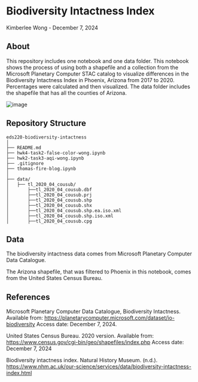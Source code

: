 # Biodiversity Intactness Index

Kimberlee Wong - December 7, 2024

## About

This repository includes one notebook and one data folder. This notebook shows the process of using both a shapefile and a collection from the Microsoft Planetary Computer STAC catalog to visualize differences in the Biodiversity Intactness Index in Phoenix, Arizona from 2017 to 2020. Percentages were calculated and then visualized. The data folder includes the shapefile that has all the counties of Arizona.

![image](https://www.nhm.ac.uk/content/dam/nhmwww/our-science/Data/biodiversity-indicators/global-map-bii-two-column.jpg.thumb.1920.1920.jpg)

## Repository Structure
```
eds220-biodiversity-intactness
│
├── README.md                     
├── hwk4-task2-false-color-wong.ipynb
├── hwk2-task3-aqi-wong.ipynb                       
├── .gitignore
├── thomas-fire-blog.ipynb                  
│
├── data/                      
│   ├── tl_2020_04_cousub/
│       ├──tl_2020_04_cousub.dbf
│       ├──tl_2020_04_cousub.prj
│       ├──tl_2020_04_cousub.shp
│       ├──tl_2020_04_cousub.shx
│       ├──tl_2020_04_cousub.shp.ea.iso.xml
│       ├──tl_2020_04_cousub.shp.iso.xml
│       ├──tl_2020_04_cousub.cpg
```

## Data

The biodiversity intactness data comes from Microsoft Planetary Computer Data Catalogue.

The Arizona shapefile, that was filtered to Phoenix in this notebook, comes from the United States Census Bureau. 

## References

Microsoft Planetary Computer Data Catalogue, Biodiversity Intactness. Available from: https://planetarycomputer.microsoft.com/dataset/io-biodiversity Access date: December 7, 2024.

United States Census Bureau. 2020 version. Available from: https://www.census.gov/cgi-bin/geo/shapefiles/index.php Access date: December 7, 2024

Biodiversity intactness index. Natural History Museum. (n.d.). https://www.nhm.ac.uk/our-science/services/data/biodiversity-intactness-index.html 
